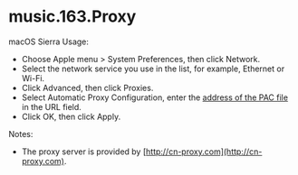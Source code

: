 # music.163.Proxy

macOS Sierra Usage:
- Choose Apple menu > System Preferences, then click Network.
- Select the network service you use in the list, for example, Ethernet or Wi-Fi.
- Click Advanced, then click Proxies.
- Select Automatic Proxy Configuration, enter the [address of the PAC file](https://raw.githubusercontent.com/gilbert1991/music.163.Proxy/master/music163.pac) in the URL field.
- Click OK, then click Apply.

Notes:
- The proxy server is provided by [http://cn-proxy.com](http://cn-proxy.com). 
